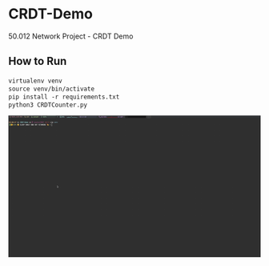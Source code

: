 # CRDT-Demo
50.012 Network Project - CRDT Demo

## How to Run

```:bash
virtualenv venv
source venv/bin/activate
pip install -r requirements.txt
python3 CRDTCounter.py
```

![CRDT Counter Demo](./docs/crdt-counter.gif)